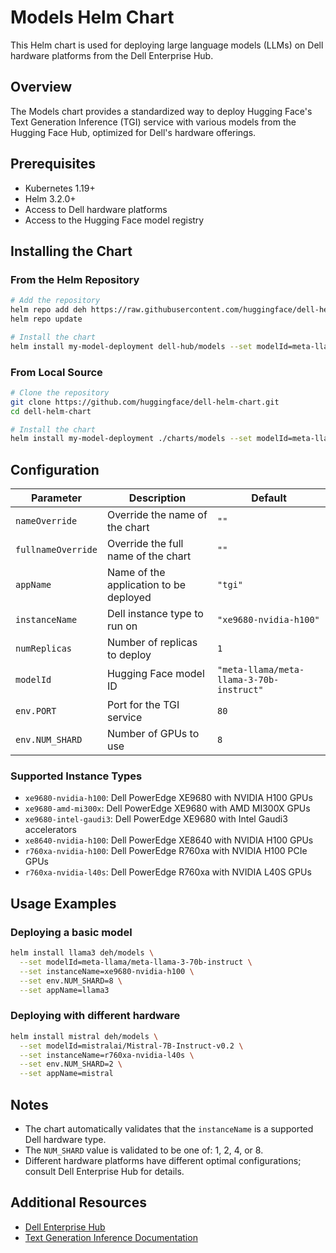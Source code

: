 # Models Helm Chart

This Helm chart is used for deploying large language models (LLMs) on Dell hardware platforms from the Dell Enterprise Hub.

## Overview

The Models chart provides a standardized way to deploy Hugging Face's Text Generation Inference (TGI) service with various models from the Hugging Face Hub, optimized for Dell's hardware offerings.

## Prerequisites

- Kubernetes 1.19+
- Helm 3.2.0+
- Access to Dell hardware platforms
- Access to the Hugging Face model registry

## Installing the Chart

### From the Helm Repository

```bash
# Add the repository
helm repo add deh https://raw.githubusercontent.com/huggingface/dell-helm-chart/main/
helm repo update

# Install the chart
helm install my-model-deployment dell-hub/models --set modelId=meta-llama/llama-2-70b-chat
```

### From Local Source

```bash
# Clone the repository
git clone https://github.com/huggingface/dell-helm-chart.git
cd dell-helm-chart

# Install the chart
helm install my-model-deployment ./charts/models --set modelId=meta-llama/llama-2-70b-chat
```

## Configuration

| Parameter | Description | Default |
|-----------|-------------|---------|
| `nameOverride` | Override the name of the chart | `""` |
| `fullnameOverride` | Override the full name of the chart | `""` |
| `appName` | Name of the application to be deployed | `"tgi"` |
| `instanceName` | Dell instance type to run on | `"xe9680-nvidia-h100"` |
| `numReplicas` | Number of replicas to deploy | `1` |
| `modelId` | Hugging Face model ID | `"meta-llama/meta-llama-3-70b-instruct"` |
| `env.PORT` | Port for the TGI service | `80` |
| `env.NUM_SHARD` | Number of GPUs to use | `8` |

### Supported Instance Types

- `xe9680-nvidia-h100`: Dell PowerEdge XE9680 with NVIDIA H100 GPUs
- `xe9680-amd-mi300x`: Dell PowerEdge XE9680 with AMD MI300X GPUs
- `xe9680-intel-gaudi3`: Dell PowerEdge XE9680 with Intel Gaudi3 accelerators
- `xe8640-nvidia-h100`: Dell PowerEdge XE8640 with NVIDIA H100 GPUs
- `r760xa-nvidia-h100`: Dell PowerEdge R760xa with NVIDIA H100 PCIe GPUs
- `r760xa-nvidia-l40s`: Dell PowerEdge R760xa with NVIDIA L40S GPUs

## Usage Examples

### Deploying a basic model

```bash
helm install llama3 deh/models \
  --set modelId=meta-llama/meta-llama-3-70b-instruct \
  --set instanceName=xe9680-nvidia-h100 \
  --set env.NUM_SHARD=8 \
  --set appName=llama3
```

### Deploying with different hardware

```bash
helm install mistral deh/models \
  --set modelId=mistralai/Mistral-7B-Instruct-v0.2 \
  --set instanceName=r760xa-nvidia-l40s \
  --set env.NUM_SHARD=2 \
  --set appName=mistral
```

## Notes

- The chart automatically validates that the `instanceName` is a supported Dell hardware type.
- The `NUM_SHARD` value is validated to be one of: 1, 2, 4, or 8.
- Different hardware platforms have different optimal configurations; consult Dell Enterprise Hub for details.

## Additional Resources

- [Dell Enterprise Hub](https://dell.huggingface.co/)
- [Text Generation Inference Documentation](https://huggingface.co/docs/text-generation-inference)